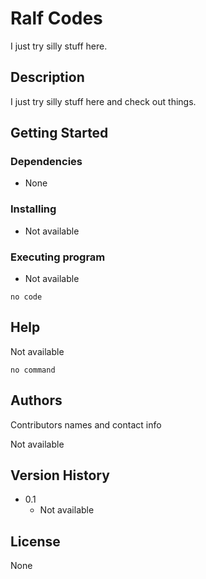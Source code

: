 # Ralf Codes

I just try silly stuff here.

## Description

I just try silly stuff here and check out things.

## Getting Started

### Dependencies

* None

### Installing

* Not available

### Executing program

* Not available
```
no code
```

## Help

Not available
```
no command
```

## Authors

Contributors names and contact info

Not available

## Version History

* 0.1
    * Not available

## License

None